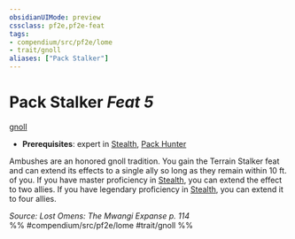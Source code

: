 ```yaml
---
obsidianUIMode: preview
cssclass: pf2e,pf2e-feat
tags:
- compendium/src/pf2e/lome
- trait/gnoll
aliases: ["Pack Stalker"]
---
```

# Pack Stalker  *Feat 5*  
[gnoll](/rules/traits/gnoll-b1.md)  

- **Prerequisites**: expert in [Stealth](/compendium/skills.md#Stealth), [Pack Hunter](/compendium/feats/pack-hunter-lome.md)

Ambushes are an honored gnoll tradition. You gain the Terrain Stalker feat and can extend its effects to a single ally so long as they remain within 10 ft. of you. If you have master proficiency in [Stealth](/compendium/skills.md#Stealth), you can extend the effect to two allies. If you have legendary proficiency in [Stealth](/compendium/skills.md#Stealth), you can extend it to four allies.

*Source: Lost Omens: The Mwangi Expanse p. 114*  
%% #compendium/src/pf2e/lome #trait/gnoll %%